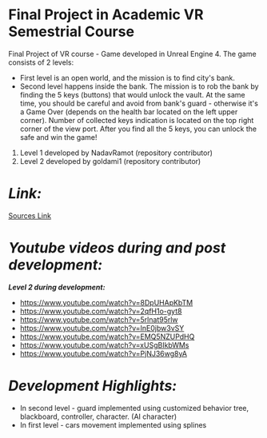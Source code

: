 # Final Project in Academic VR Semestrial Course
Final Project of VR course - Game developed in Unreal Engine 4.
The game consists of 2 levels:
* First level is an open world, and the mission is to find city's bank.
* Second level happens inside the bank. The mission is to rob the bank by finding the 5 keys (buttons) that would unlock the vault. At the same time, you should be careful and avoid from bank's guard - otherwise it's a Game Over (depends on the health bar located on the left upper corner). Number of collected keys indication is located on the top right corner of the view port. After you find all the 5 keys, you can unlock the safe and win the game!


1. Level 1 developed by NadavRamot (repository contributor)
2. Level 2 developed by goldami1 (repository contributor)

_*Link:*_
========================
[Sources Link](https://mailmtaac-my.sharepoint.com/personal/amigo_mta_ac_il/_layouts/15/guestaccess.aspx?folderid=0ec677e0056d14c14b217e7ec4455b6d8&authkey=AQDejY2bitF9cuHZbzMQMsE&e=G3Slyj)

_*Youtube videos during and post development:*_
===============================================
**_Level 2 during development:_**
* https://www.youtube.com/watch?v=8DpUHApKbTM
* https://www.youtube.com/watch?v=2qfH1o-gyt8
* https://www.youtube.com/watch?v=5rlnat95rlw
* https://www.youtube.com/watch?v=InE0jbw3vSY
* https://www.youtube.com/watch?v=EMQ5NZUPdHQ
* https://www.youtube.com/watch?v=xUSgBIkbWMs
* https://www.youtube.com/watch?v=PjNJ36wg8yA

_*Development Highlights:*_
===========================
* In second level - guard implemented using customized behavior tree, blackboard, controller, character. (AI character)
* In first level - cars movement implemented using splines
